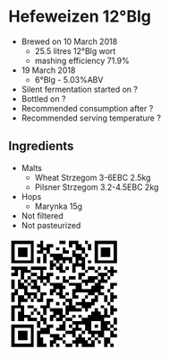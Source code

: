 # Hefeweizen 12°Blg

  * Brewed on 10 March 2018
    * 25.5 litres 12°Blg wort
    * mashing efficiency 71.9%
  * 19 March 2018
    * 6°Blg - 5.03%ABV
  * Silent fermentation started on ?
  * Bottled on ?
  * Recommended consumption after ?
  * Recommended serving temperature ?

## Ingredients

  * Malts
    * Wheat Strzegom 3-6EBC 2.5kg
    * Pilsner Strzegom 3.2-4.5EBC 2kg
  * Hops
    * Marynka 15g 
  * Not filtered
  * Not pasteurized
  
![qrcode](qrs/15.png)


